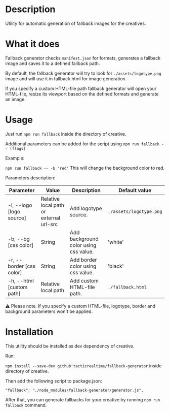 # Description

Utility for automatic generation of fallback images for the creatives.

# What it does

Fallback generator checks `manifest.json` for formats, generates a fallback image and saves it to a defined fallback path.

By default, the fallback generator will try to look for `./assets/logotype.png` image and will use it in fallback.html for image generation.

If you specify a custom HTML-file path fallback generator will open your HTML-file, resize its viewport based on the defined formats and generate an image.

# Usage

Just run `npm run fallback` inside the directory of creative.

Additional parameters can be added for the script using `npm run fallback -- [flags]`

Example:

`npm run fallback -- -b 'red'` This will change the background color to red.

Parameters description:

Parameter | Value | Description | Default value
--- | --- | --- | ---
-l, --logo [logo source] | Relative local path or  external url-src | Add logotype source. | `./assets/logotype.png`
-b, --bg [css color] | String | Add background color using css value. | 'white'
-r, --border [css color] | String | Add border color using css value. | 'black'
-h, --html [custom path] | Relative local path | Add custom HTML-file path. | `./fallback.html`

:warning: Please note. If you specify a custom HTML-file, logotype, border and background parameters won't be applied.

# Installation

This utility should be installed as dev dependency of creative.

Run:

`npm install --save-dev github:tacticrealtime/fallback-generator` inside directory of creative.

Then add the following script to package.json:
```
"fallback": "./node_modules/fallback-generator/generator.js",
```
After that, you can generate fallbacks for your creative by running `npm run fallback` command.

